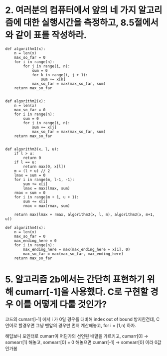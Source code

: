 # 2. 여러분의 컴퓨터에서 앞의 네 가지 알고리즘에 대한 실행시간을 측정하고, 8.5절에서와 같이 표를 작성하라.
```python3
def algorithm1(x):
    n = len(x)
    max_so_far = 0
    for i in range(n):
        for j in range(i, n):
            sum = 0
            for k in range(i, j + 1):
                sum += x[k]
            max_so_far = max(max_so_far, sum)
    return max_so_far


def algorithm2(x):
    n = len(x)
    max_so_far = 0
    for i in range(n):
        sum = 0
        for j in range(i, n):
            sum += x[j]
            max_so_far = max(max_so_far, sum)
    return max_so_far


def algorithm3(x, l, u):
    if l > u:
        return 0
    if l == u:
        return max(0, x[l])
    m = (l + u) // 2
    lmax = sum = 0
    for i in range(m, l-1, -1):
        sum += x[i]
        lmax = max(lmax, sum)
    rmax = sum = 0
    for i in range(m + 1, u + 1):
        sum += x[i]
        rmax = max(rmax, sum)

    return max(lmax + rmax, algorithm3(x, l, m), algorithm3(x, m+1, u))

def algorithm4(x):
    n = len(x)
    max_so_far = 0
    max_ending_here = 0
    for i in range(n):
        max_ending_here = max(max_ending_here + x[i], 0)
        max_so_far = max(max_so_far, max_ending_here)
    return max_so_far
```


# 5. 알고리즘 2b에서는 간단히 표현하기 위해 cumarr[-1]을 사용했다. C로 구현할 경우 이를 어떻게 다룰 것인가?

코드의 cumarr[i-1] 에서 i 가 0일 경우를 대비해 index out of bound 방지한건데, C언어로 할경우면 그냥 맨앞의 경우만 먼저 계산해놓고, for i = [1,n) 하자.

해답보니 포인터로 cumarr이 어딘가의 선언된 배열을 가르키고, cumarr[0] -> somearr[1] 해놓고, somearr[0] = 0 해놓으면 cumarr[-1] -> somearr[0] 이라 0값인가봄
